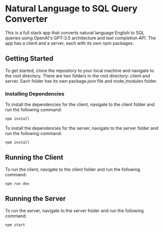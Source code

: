 # Natural Language to SQL Query Converter
This is a full stack app that converts natural language English to SQL queries using OpenAI's GPT-3.5 architecture and text completion API. The app has a client and a server, each with its own npm packages. 


## Getting Started

To get started, clone the repository to your local machine and navigate to the root directory. There are two folders in the root directory: client and server. Each folder has its own package.json file and node_modules folder.

### Installing Dependencies

To install the dependencies for the client, navigate to the client folder and run the following command:

```bash
npm install
```

To install the dependencies for the server, navigate to the server folder and run the following command:

```
npm install
```

## Running the Client

To run the client, navigate to the client folder and run the following command:

```
npm run dev
```

## Running the Server

To run the server, navigate to the server folder and run the following command:

```
npm start
```


